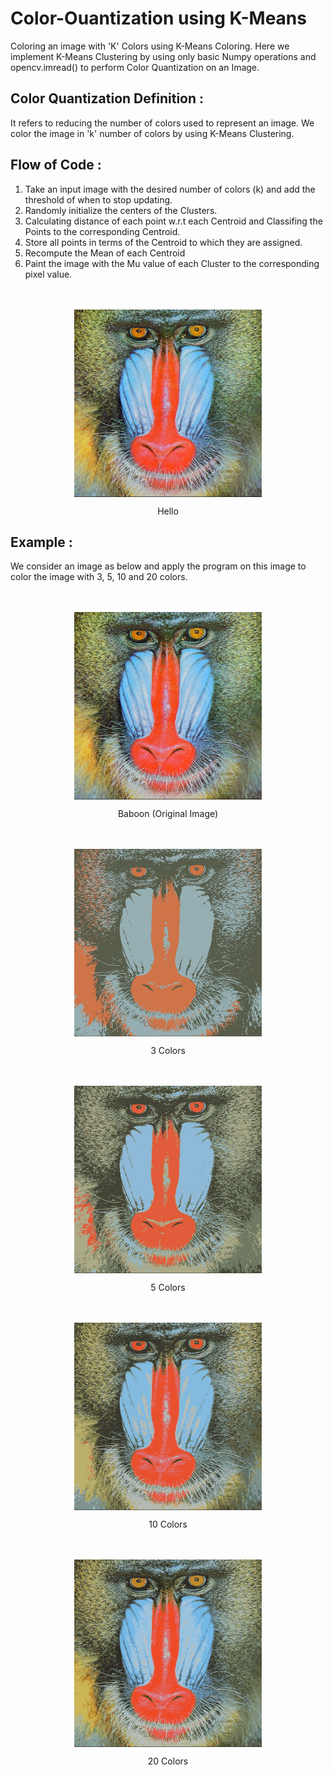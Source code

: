 # Color-Ouantization using K-Means
Coloring an image with 'K' Colors using K-Means Coloring. Here we implement K-Means Clustering by using only basic Numpy operations and opencv.imread() to perform Color Quantization on an Image. 

## Color Quantization Definition :
It refers to reducing the number of colors used to represent an image. We color the image in 'k' number of colors by using K-Means Clustering. 

## Flow of Code :
1.  Take an input image with the desired number of colors (k) and add the threshold of when to stop updating.
2.  Randomly initialize the centers of the Clusters. 
3.  Calculating distance of each point w.r.t each Centroid and Classifing the Points to the corresponding Centroid.
4.  Store all points in terms of the Centroid to which they are assigned.
5.  Recompute the Mean of each Centroid
6.  Paint the image with the Mu value of each Cluster to the corresponding pixel value.

<p align="center">
  <br><br>
  <img src="baboon.jpg" align = "center" width = 300>
  <figcaption><p align="center">Hello</p></figcaption>
</p>

## Example :
We consider an image as below and apply the program on this image to color the image with 3, 5, 10 and 20 colors.

<p align="center">
  <br><br>
  <img src="baboon.jpg" align = "center" width = 300>
  <figcaption><p align="center">Baboon (Original Image)</p></figcaption>
</p>

<p align="center">
  <br><br>
  <img src="baboon_3.jpg" align = "center" width = 300>
  <figcaption><p align="center">3 Colors</p></figcaption>
</p>
<p align="center">
  <br><br>
  <img src="baboon_5.jpg" align = "center" width = 300>
  <figcaption><p align="center">5 Colors</p></figcaption>
</p>
<p align="center">
  <br><br>
  <img src="baboon_10.jpg" align = "center" width = 300>
  <figcaption><p align="center">10 Colors</p></figcaption>
</p>
<p align="center">
  <br><br>
  <img src="baboon_20.jpg" align = "center" width = 300>
  <figcaption><p align="center">20 Colors</p></figcaption>
</p>
  
  
